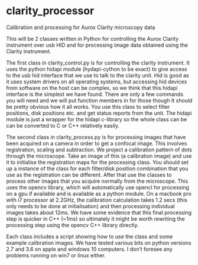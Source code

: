 # clarity_processor
Calibration and processing for Aurox Clarity microscopy data

This will be 2 classes written in Python for controlling the Aurox Clarity instrument over usb HID and for processing image data obtained using the Clarity instrument.
 
The first class in clarity_control.py is for controlling the clarity instrument.  It uses the python hidapi module (hydapi-cython to be exact) to give access to the usb hid interface that we use to talk to the clarity unit.  Hid is good as it uses system drivers on all operating systems, but accessing hid devices from software on the host can be complex, so we think that this hidapi interface is the simplest we have found.  There are only a few commands you will need and we will put function members in for those though It should be pretty obvious how it all works.  You use this class to select filter positions, disk positions etc. and get status reports from the unit.  The hidapi module is just a wrapper for the hidapi c-library so the whole class can be can be converted to C or C++ relatively easily.
 
The second class in clarity_process.py is for processing images that have been acquired on a camera in order to get a confocal image.  This involves registration, scaling and subtraction.  We project a calibration pattern of dots through the microscope.  Take an image of this (a calibration image) and use it to initialise the registration maps for the processing class. You should set up a instance of the class for each filter/disk position combination that you use as the registration can be different.  After that use the classes to process other images that you acquire normally from the microscope.  This uses the opencv library, which will automatically use opencl for processing on a gpu if available and is available as a python module.  On a macbook pro with i7 processor at 2.2GHz, the calibration calculation takes 1.2 secs (this only needs to be done at initialisation) and then processing individual images takes about 12ms. We have some evidence that this final processing step is quicker in C++ (~1ms) so ultimately it might be worth rewriting the processing step using the opencv C++ library directly.

Each class includes a script showing how to use the class and some example calibration images.  We have tested various bits on python versions 2.7 and 3.6 on apple and windows 10 computers.  I don’t foresee any problems running on win7 or linux either.
 
